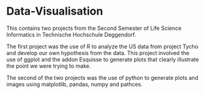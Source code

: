 # Data-Visualisation
This contains two projects from the Second Semester of Life Science Informatics in Technische Hochschule Deggendorf.

The first project was the use of R to analyze the US data from project Tycho and develop our own hypothesis from the data.
This project involved the use of ggplot and the addon Esquisse to generate plots that clearly illustrate the point we were trying to make.

The second of the two projects was the use of python to generate plots and images using matplotlib, pandas, numpy and pathces. 

